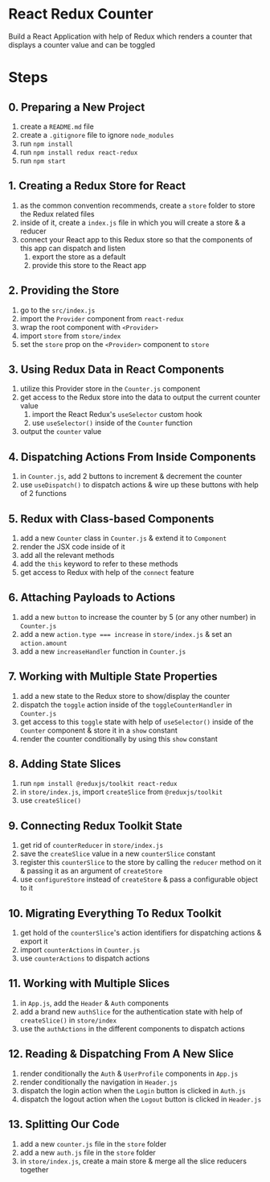 # React Redux Counter

Build a React Application with help of Redux which renders a counter that displays a counter value and can be toggled

# Steps

## 0. Preparing a New Project

1. create a `README.md` file
2. create a `.gitignore` file to ignore `node_modules`
3. run `npm install`
4. run `npm install redux react-redux`
5. run `npm start`

## 1. Creating a Redux Store for React

1. as the common convention recommends, create a `store` folder to store the Redux related files
2. inside of it, create a `index.js` file in which you will create a store & a reducer
3. connect your React app to this Redux store so that the components of this app can dispatch and listen
   1. export the store as a default
   2. provide this store to the React app

## 2. Providing the Store

1. go to the `src/index.js`
2. import the `Provider` component from `react-redux`
3. wrap the root component with `<Provider>`
4. import `store` from `store/index`
5. set the `store` prop on the `<Provider>` component to `store`

## 3. Using Redux Data in React Components

1. utilize this Provider store in the `Counter.js` component
2. get access to the Redux store into the data to output the current counter value
   1. import the React Redux's `useSelector` custom hook
   2. use `useSelector()` inside of the `Counter` function
3. output the `counter` value

## 4. Dispatching Actions From Inside Components

1. in `Counter.js`, add 2 buttons to increment & decrement the counter
2. use `useDispatch()` to dispatch actions & wire up these buttons with help of 2 functions

## 5. Redux with Class-based Components

1. add a new `Counter` class in `Counter.js` & extend it to `Component`
2. render the JSX code inside of it
3. add all the relevant methods
4. add the `this` keyword to refer to these methods
5. get access to Redux with help of the `connect` feature

## 6. Attaching Payloads to Actions

1. add a new `button` to increase the counter by 5 (or any other number) in `Counter.js`
2. add a new `action.type === increase` in `store/index.js` & set an `action.amount`
3. add a new `increaseHandler` function in `Counter.js`

## 7. Working with Multiple State Properties

1. add a new state to the Redux store to show/display the counter
2. dispatch the `toggle` action inside of the `toggleCounterHandler` in `Counter.js`
3. get access to this `toggle` state with help of `useSelector()` inside of the `Counter` component & store it in a `show` constant
4. render the counter conditionally by using this `show` constant

## 8. Adding State Slices

1. run `npm install @reduxjs/toolkit react-redux`
2. in `store/index.js`, import `createSlice` from `@reduxjs/toolkit`
3. use `createSlice()`

## 9. Connecting Redux Toolkit State

1. get rid of `counterReducer` in `store/index.js`
2. save the `createSlice` value in a new `counterSlice` constant
3. register this `counterSlice` to the store by calling the `reducer` method on it & passing it as an argument of `createStore`
4. use `configureStore` instead of `createStore` & pass a configurable object to it

## 10. Migrating Everything To Redux Toolkit

1. get hold of the `counterSlice`'s action identifiers for dispatching actions & export it
2. import `counterActions` in `Counter.js`
3. use `counterActions` to dispatch actions

## 11. Working with Multiple Slices

1. in `App.js`, add the `Header` & `Auth` components
2. add a brand new `authSlice` for the authentication state with help of `createSlice()` in `store/index`
3. use the `authActions` in the different components to dispatch actions

## 12. Reading & Dispatching From A New Slice

1. render conditionally the `Auth` & `UserProfile` components in `App.js`
2. render conditionally the navigation in `Header.js`
3. dispatch the login action when the `Login` button is clicked in `Auth.js`
4. dispatch the logout action when the `Logout` button is clicked in `Header.js`

## 13. Splitting Our Code

1. add a new `counter.js` file in the `store` folder
2. add a new `auth.js` file in the `store` folder
3. in `store/index.js`, create a main store & merge all the slice reducers together
